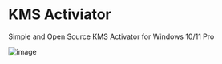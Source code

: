 # KMS Activiator

Simple and Open Source KMS Activator for Windows 10/11 Pro

![image](https://github.com/BlackHacker511/KMSActivator/assets/112364166/738e269d-4f4e-4704-ba48-1e4eb04d93f6)
